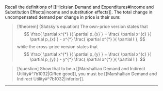 Recall the definitions of [[Hicksian Demand and Expenditures#Income and Substitution Effects|income and substitution effects]]. The total change in uncompensated demand per change in price is their sum:

> [!theorem] (Slutsky's equation)
> The own-price version states that
> $$
> \frac{ \partial x^{*} }{ \partial p_{x} } = \frac{ \partial x^{c} }{ \partial p_{x} } - x^{*} \frac{ \partial x^{*} }{ \partial I },
> $$
> while the cross-price version states that
> $$
> \frac{ \partial x^{*} }{ \partial p_{y} } = \frac{ \partial x^{c} }{ \partial p_{y} } - y^{*} \frac{ \partial x^{*} }{ \partial I }.
> $$

> [!question]
> Show that to be a [[Marshallian Demand and Indirect Utility#^7b1032|Giffen good]], you must be [[Marshallian Demand and Indirect Utility#^7b1032|inferior]].

---


